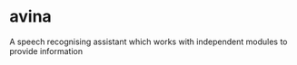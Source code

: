 # avina
A speech recognising assistant which works with independent modules to provide information 
